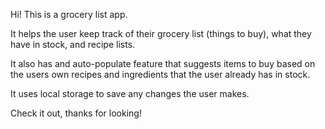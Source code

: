 Hi! This is a grocery list app. 

It helps the user keep track of their grocery list (things to buy), what they have in stock, and recipe lists.

It also has and auto-populate feature that suggests items to buy based on the users own recipes and ingredients that the user already has in stock.

It uses local storage to save any changes the user makes.

Check it out, thanks for looking!
